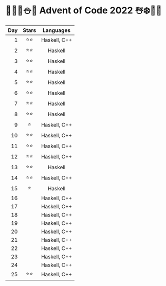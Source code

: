 # 🦌🎅🏻⛄🎁 Advent of Code 2022 ☃️❄️🤶🎄
| Day | Stars | Languages    |
| --: | :--:  | :----------: |
|   1 | ⭐⭐  | Haskell, C++ |
|   2 | ⭐⭐  | Haskell      |
|   3 | ⭐⭐  | Haskell      |
|   4 | ⭐⭐  | Haskell      |
|   5 | ⭐⭐  | Haskell      |
|   6 | ⭐⭐  | Haskell      |
|   7 | ⭐⭐  | Haskell      |
|   8 | ⭐⭐  | Haskell      |
|   9 | ⭐    | Haskell, C++ |
|  10 | ⭐⭐  | Haskell, C++ |
|  11 | ⭐⭐  | Haskell, C++ |
|  12 | ⭐⭐  | Haskell, C++ |
|  13 | ⭐⭐  | Haskell      |
|  14 | ⭐⭐  | Haskell, C++ |
|  15 | ⭐    | Haskell      |
|  16 |       | Haskell, C++ |
|  17 |       | Haskell, C++ |
|  18 |       | Haskell, C++ |
|  19 |       | Haskell, C++ |
|  20 |       | Haskell, C++ |
|  21 |       | Haskell, C++ |
|  22 |       | Haskell, C++ |
|  23 |       | Haskell, C++ |
|  24 |       | Haskell, C++ |
|  25 | ⭐⭐  | Haskell, C++ |
